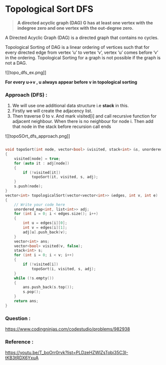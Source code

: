 # Topological Sort DFS

>**A directed acyclic graph (DAG) G has at least one vertex with the indegree zero and one vertex with the out-degree zero.**


A Directed Acyclic Graph (DAG) is a directed graph that contains no cycles.

Topological Sorting of DAG is a linear ordering of vertices such that for every directed edge from vertex ‘u’ to vertex ‘v’, vertex ‘u’ comes before ‘v’ in the ordering. Topological Sorting for a graph is not possible if the graph is not a DAG.

![[topo_dfs_ex.png]]

**For every u->v , u always appear before v in topological sorting**

### Approach (DFS) :

1. We will use one additional data structure i.e **stack** in this.
2. Firstly we will create the adjacency list. 
3. Then traverse 0 to v. And mark visited[i] and call recursive function for adjacent neighbour.  When there is no neighbour for node i. Then add that node in the stack before recursion call ends

![[topoSOrt_dfs_approach.png]]

```C++

void topoSort(int node, vector<bool> &visited, stack<int> &s, unordered_map<int, list<int>> &adj)
{
    visited[node] = true;
    for (auto it : adj[node])
    {
        if (!visited[it])
            topoSort(it, visited, s, adj);
    }
    s.push(node);
}
vector<int> topologicalSort(vector<vector<int>> &edges, int v, int e)
{
    // Write your code here
    unordered_map<int, list<int>> adj;
    for (int i = 0; i < edges.size(); i++)
    {
        int u = edges[i][0];
        int v = edges[i][1];
        adj[u].push_back(v);
    }
    vector<int> ans;
    vector<bool> visited(v, false);
    stack<int> s;
    for (int i = 0; i < v; i++)
    {
        if (!visited[i])
            topoSort(i, visited, s, adj);
    }
    while (!s.empty())
    {
        ans.push_back(s.top());
        s.pop();
    }
    return ans;
}
```




### Question :
https://www.codingninjas.com/codestudio/problems/982938

### Reference :

https://youtu.be/T_boOrr0rvk?list=PLDzeHZWIZsTobi35C3I-tKB3tRDX6YxuA